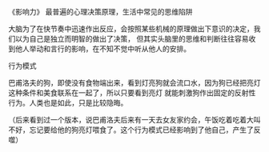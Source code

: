 
《影响力》
最普遍的心理决策原理，生活中常见的思维陷阱 

大脑为了在快节奏中迅速作出反应，会按照某些机械的原理做出下意识的决定，我们以为自己是独立而明智的做出了决策，
但其实头脑里的思维和判断往往容易收到他人举动和言行的影响，在不知不觉中听从他人的安排。


行为模式

巴甫洛夫的狗，即使没有食物端出来，看到灯亮狗就会流口水，因为狗已经把亮灯这种条件和美食联系在一起了，所以只要看到亮灯
就能刺激狗作出固定的反射性行为。人类也是如此，只是比较隐晦。

（后来看到过一个版本，说巴甫洛夫后来有一天去女友家约会，午饭吃着吃着大叫不好，忘记要给他的狗亮灯喂食了。这个行为模式已经影响到了他自己，产生了反噬）

